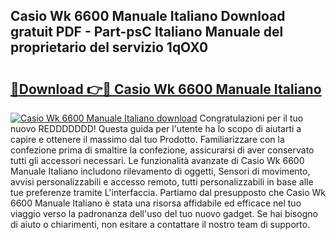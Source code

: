 ## Casio Wk 6600 Manuale Italiano Download gratuit PDF - Part-psC Italiano Manuale del proprietario del servizio 1qOX0

# <h2><a href="http://dfbtxp.blite.top/?on=Casio+Wk+6600+Manuale+Italiano">🔗Download 👉🔴 Casio Wk 6600 Manuale Italiano</a></h2>

[![Casio Wk 6600 Manuale Italiano download](https://i.imgur.com/lujVjoI.png)](http://dfbtxp.blite.top/?on=Casio+Wk+6600+Manuale+Italiano)
Congratulazioni per il tuo nuovo REDDDDDDD! Questa guida per l'utente ha lo scopo di aiutarti a capire e ottenere il massimo dal tuo Prodotto. Familiarizzare con la confezione prima di smaltire la confezione, assicurarsi di aver conservato tutti gli accessori necessari. Le funzionalità avanzate di Casio Wk 6600 Manuale Italiano includono rilevamento di oggetti, Sensori di movimento, avvisi personalizzabili e accesso remoto, tutti personalizzabili in base alle tue preferenze tramite L'interfaccia. Partiamo dal presupposto che Casio Wk 6600 Manuale Italiano è stata una risorsa affidabile ed efficace nel tuo viaggio verso la padronanza dell'uso del tuo nuovo gadget. Se hai bisogno di aiuto o chiarimenti, non esitare a contattare il nostro team di supporto.
